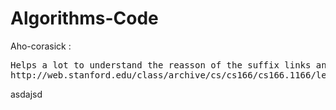 # Algorithms-Code

Aho-corasick :
<pre>
Helps a lot to understand the reasson of the suffix links and its utility:  
http://web.stanford.edu/class/archive/cs/cs166/cs166.1166/lectures/02/Slides02.pdf
</pre>

asdajsd
